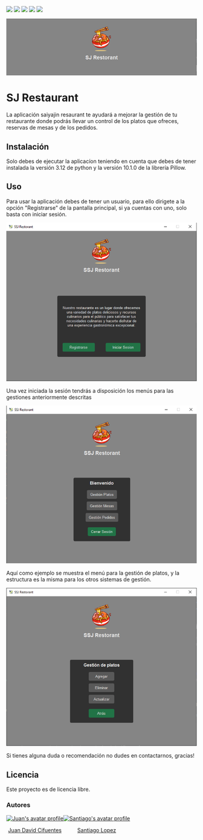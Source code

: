 <p>
<img src="https://img.shields.io/badge/Python-3.12-blue">
<img src="https://img.shields.io/badge/Pillow-10.1.0-blue">
<img src="https://img.shields.io/badge/version-1.0-brightgreen">
<img src="https://img.shields.io/badge/license-free-brightgreen">
<img src="https://img.shields.io/badge/status-stable-green">
</p>

<p align="center">
  <img src="multimedia/readme_pics/logo.PNG" alt="Plantilla Inicial">
</p>

# SJ Restaurant

La aplicación saiyajin resaurant te ayudará a mejorar la gestión de tu restaurante
donde podrás llevar un control de los platos que ofreces, reservas de mesas y de los pedidos.


## Instalación

Solo debes de ejecutar la aplicacíon teniendo en cuenta que debes de tener instalada la versión 3.12 de python
y la versión 10.1.0 de la librería Pillow.

## Uso

Para usar la aplicación debes de tener un usuario, para ello dirigete a la opción "Registrarse" de 
la pantalla principal, si ya cuentas con uno, solo basta con iniciar sesión.

<p align="center">
  <img src="multimedia/readme_pics/initial.PNG" alt="Plantilla inicial">
</p>

Una vez iniciada la sesión tendrás a disposición los menús para las gestiones anteriormente descritas

<p align="center">
  <img src="multimedia/readme_pics/mainmenu.PNG" alt="Menu ppal">
</p>

Aquí como ejemplo se muestra el menú para la gestión de platos, y la estructura es la misma para los otros sistemas
de gestión.

<p align="center">
  <img src="multimedia/readme_pics/managemente_menu.PNG" alt="Menu platos">
</p>

Si tienes alguna duda o recomendación no dudes en contactarnos, gracias!

## Licencia

Este proyecto es de licencia libre.

<h3>Autores</h3>
<div align="center" style="display: flex">
    <a href ="https://github.com/JD-Cifuentes" ><img src="https://avatars.githubusercontent.com/u/53058604?v=4" width=115 alt="Juan's avatar profile"><p>Juan David Cifuentes</p></a>
    <a href ="https://github.com/SantiagoLopezUV"><img src="https://avatars.githubusercontent.com/u/145034027?v=4" width=115 alt="Santiago's avatar profile"><p>Santiago Lopez</p></a>
</div>


